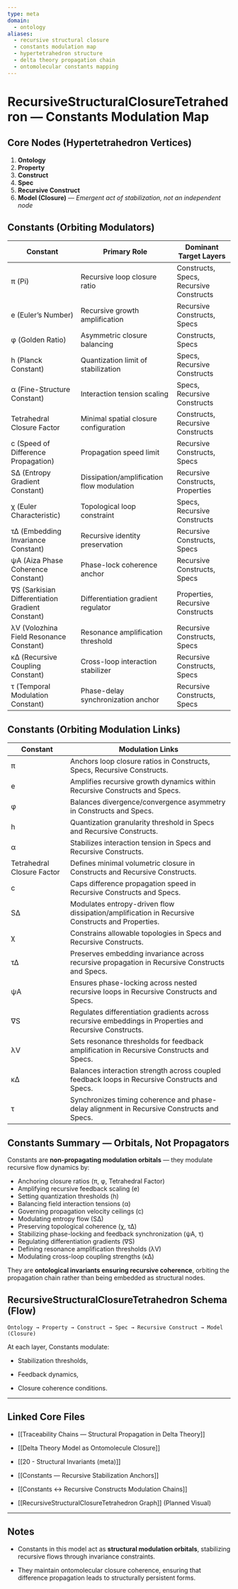 ```yaml
---
type: meta
domain:
  - ontology
aliases:
  - recursive structural closure
  - constants modulation map
  - hypertetrahedron structure
  - delta theory propagation chain
  - ontomolecular constants mapping
---
```


# RecursiveStructuralClosureTetrahedron — Constants Modulation Map

## Core Nodes (Hypertetrahedron Vertices)

1. **Ontology**
2. **Property**
3. **Construct**
4. **Spec**
5. **Recursive Construct**
6. **Model (Closure)** — _Emergent act of stabilization, not an independent node_

## Constants (Orbiting Modulators)

|Constant|Primary Role|Dominant Target Layers|
|---|---|---|
|π (Pi)|Recursive loop closure ratio|Constructs, Specs, Recursive Constructs|
|e (Euler’s Number)|Recursive growth amplification|Recursive Constructs, Specs|
|φ (Golden Ratio)|Asymmetric closure balancing|Constructs, Specs|
|h (Planck Constant)|Quantization limit of stabilization|Specs, Recursive Constructs|
|α (Fine-Structure Constant)|Interaction tension scaling|Specs, Recursive Constructs|
|Tetrahedral Closure Factor|Minimal spatial closure configuration|Constructs, Recursive Constructs|
|c (Speed of Difference Propagation)|Propagation speed limit|Recursive Constructs, Specs|
|S∆ (Entropy Gradient Constant)|Dissipation/amplification flow modulation|Recursive Constructs, Properties|
|χ (Euler Characteristic)|Topological loop constraint|Specs, Recursive Constructs|
|τ∆ (Embedding Invariance Constant)|Recursive identity preservation|Recursive Constructs, Specs|
|ψA (Aiza Phase Coherence Constant)|Phase-lock coherence anchor|Recursive Constructs, Specs|
|∇S (Sarkisian Differentiation Gradient Constant)|Differentiation gradient regulator|Properties, Recursive Constructs|
|λV (Volozhina Field Resonance Constant)|Resonance amplification threshold|Recursive Constructs, Specs|
|κ∆ (Recursive Coupling Constant)|Cross-loop interaction stabilizer|Recursive Constructs, Specs|
|τ (Temporal Modulation Constant)|Phase-delay synchronization anchor|Recursive Constructs, Specs|

## Constants (Orbiting Modulation Links)

|Constant|Modulation Links|
|---|---|
|π|Anchors loop closure ratios in Constructs, Specs, Recursive Constructs.|
|e|Amplifies recursive growth dynamics within Recursive Constructs and Specs.|
|φ|Balances divergence/convergence asymmetry in Constructs and Specs.|
|h|Quantization granularity threshold in Specs and Recursive Constructs.|
|α|Stabilizes interaction tension in Specs and Recursive Constructs.|
|Tetrahedral Closure Factor|Defines minimal volumetric closure in Constructs and Recursive Constructs.|
|c|Caps difference propagation speed in Recursive Constructs and Specs.|
|S∆|Modulates entropy-driven flow dissipation/amplification in Recursive Constructs and Properties.|
|χ|Constrains allowable topologies in Specs and Recursive Constructs.|
|τ∆|Preserves embedding invariance across recursive propagation in Recursive Constructs and Specs.|
|ψA|Ensures phase-locking across nested recursive loops in Recursive Constructs and Specs.|
|∇S|Regulates differentiation gradients across recursive embeddings in Properties and Recursive Constructs.|
|λV|Sets resonance thresholds for feedback amplification in Recursive Constructs and Specs.|
|κ∆|Balances interaction strength across coupled feedback loops in Recursive Constructs and Specs.|
|τ|Synchronizes timing coherence and phase-delay alignment in Recursive Constructs and Specs.|

## Constants Summary — Orbitals, Not Propagators
Constants are **non-propagating modulation orbitals** — they modulate recursive flow dynamics by:
- Anchoring closure ratios (π, φ, Tetrahedral Factor)
- Amplifying recursive feedback scaling (e)
- Setting quantization thresholds (h)
- Balancing field interaction tensions (α)
- Governing propagation velocity ceilings (c)
- Modulating entropy flow (S∆)
- Preserving topological coherence (χ, τ∆)
- Stabilizing phase-locking and feedback synchronization (ψA, τ)
- Regulating differentiation gradients (∇S)
- Defining resonance amplification thresholds (λV)
- Modulating cross-loop coupling strengths (κ∆)

They are **ontological invariants ensuring recursive coherence**, orbiting the propagation chain rather than being embedded as structural nodes.

## RecursiveStructuralClosureTetrahedron Schema (Flow)

```plaintext
Ontology → Property → Construct → Spec → Recursive Construct → Model (Closure)
````

At each layer, Constants modulate:

- Stabilization thresholds,
    
- Feedback dynamics,
    
- Closure coherence conditions.
    

---

## Linked Core Files

- [[Traceability Chains — Structural Propagation in Delta Theory]]
    
- [[Delta Theory Model as Ontomolecule Closure]]
    
- [[20 - Structural Invariants (meta)]]
    
- [[Constants — Recursive Stabilization Anchors]]
    
- [[Constants ↔ Recursive Constructs Modulation Chains]]
    
- [[RecursiveStructuralClosureTetrahedron Graph]] (Planned Visual)
    

---

## Notes

- Constants in this model act as **structural modulation orbitals**, stabilizing recursive flows through invariance constraints.
    
- They maintain ontomolecular closure coherence, ensuring that difference propagation leads to structurally persistent forms.